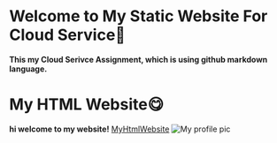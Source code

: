 # Welcome to My Static Website For Cloud Service🥳
**This my Cloud Serivce Assignment, which is using github markdown language.**

# My HTML Website😋
**hi welcome to my website!**
[MyHtmlWebsite](/indexforhtml.html)
![My profile pic](https://myoctocat.com/assets/images/base-octocat.svg)
